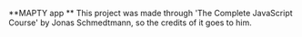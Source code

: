 **MAPTY app **
This project was made through 'The Complete JavaScript Course' by Jonas Schmedtmann, so the credits of it goes to him.
